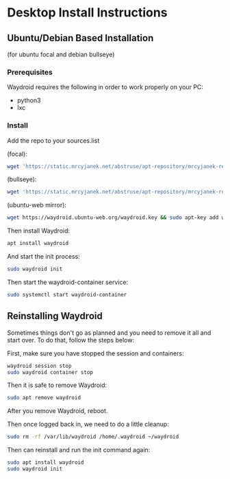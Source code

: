 # Desktop Install Instructions

## Ubuntu/Debian Based Installation

\(for ubuntu focal and debian bullseye\)

### Prerequisites

Waydroid requires the following in order to work properly on your PC:

* python3
* lxc

### Install

Add the repo to your sources.list 

\(focal\):

```bash
wget 'https://static.mrcyjanek.net/abstruse/apt-repository/mrcyjanek-repo/mrcyjanek-repo_2.0-1_all.deb' -O cyjanrepo.deb && sudo apt install ./cyjanrepo.deb && rm ./cyjanrepo.deb && rm -rf /etc/apt/sources.list.d/cyjan.list && echo 'deb [signedby=/usr/share/keyrings/mrcyjanek-archive-keyring.gpg] https://static.mrcyjanek.net/abstruse/apt-repository/ focal main' > /etc/apt/sources.list.d/cyjan.list && sudo apt update
```

\(bullseye\):

```bash
wget 'https://static.mrcyjanek.net/abstruse/apt-repository/mrcyjanek-repo/mrcyjanek-repo_2.0-1_all.deb' -O cyjanrepo.deb && sudo apt install ./cyjanrepo.deb && rm ./cyjanrepo.deb && rm -rf /etc/apt/sources.list.d/cyjan.list && echo 'deb [signedby=/usr/share/keyrings/mrcyjanek-archive-keyring.gpg] https://static.mrcyjanek.net/abstruse/apt-repository/ bullseye main' > /etc/apt/sources.list.d/cyjan.list && sudo apt update
```

\(ubuntu-web mirror\):

```bash
wget https://waydroid.ubuntu-web.org/waydroid.key && sudo apt-key add waydroid.key && rm -f waydroid.key && echo 'deb https://waydroid.ubuntu-web.org/waydroid unstable main' | sudo tee /etc/apt/sources.list.d/waydroid.list && sudo apt-get update
```

Then install Waydroid:

```bash
apt install waydroid
```

And start the init process:

```bash
sudo waydroid init
```

Then start the waydroid-container service:

```bash
sudo systemctl start waydroid-container
```

## Reinstalling Waydroid

Sometimes things don't go as planned and you need to remove it all and start over. To do that, follow the steps below: 

First, make sure you have stopped the session and containers: 

```bash
waydroid session stop
sudo waydroid container stop
```

Then it is safe to remove Waydroid:

```bash
sudo apt remove waydroid
```

After you remove Waydroid, reboot. 

Then once logged back in, we need to do a little cleanup:

```bash
sudo rm -rf /var/lib/waydroid /home/.waydroid ~/waydroid
```

Then can reinstall and run the init command again:

```bash
sudo apt install waydroid
sudo waydroid init
```

